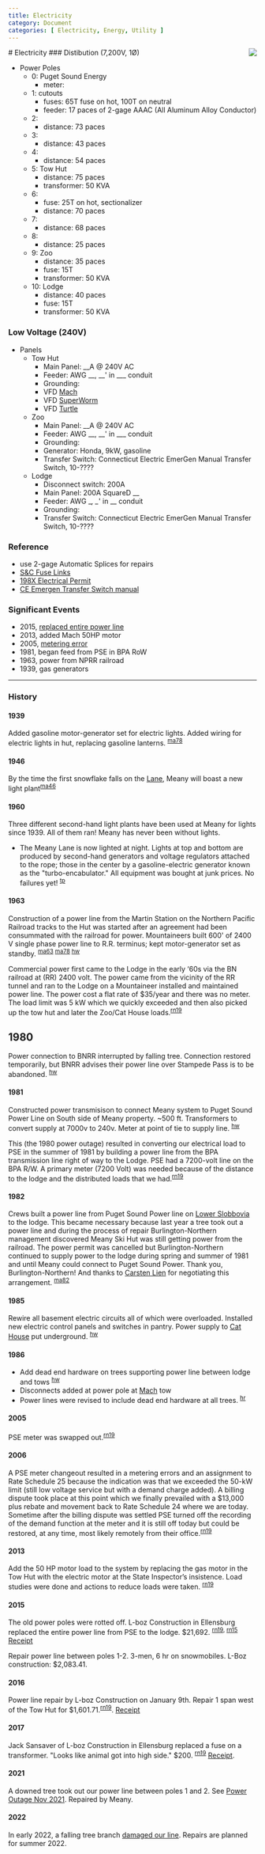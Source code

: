 ```yaml
---
title: Electricity
category: Document
categories: [ Electricity, Energy, Utility ]
---
```

<img src="2021-Electric-Distribution.png" align="right">
# Electricity
### Distibution (7,200V, 1Ø)

- Power Poles
    - 0: Puget Sound Energy 
        - meter: 
    - 1: cutouts
        - fuses: 65T fuse on hot, 100T on neutral
        - feeder: 17 paces of 2-gage AAAC (All Aluminum Alloy Conductor)
    - 2:
        - distance: 73 paces
    - 3:
        - distance: 43 paces
    - 4:
        - distance: 54 paces
    - 5: Tow Hut
        - distance: 75 paces
        - transformer: 50 KVA
    - 6:
        - fuse: 25T on hot, sectionalizer
        - distance: 70 paces
    - 7: 
        - distance: 68 paces
    - 8: 
        - distance: 25 paces
    - 9: Zoo
        - distance: 35 paces
        - fuse: 15T
        - transformer: 50 KVA
    - 10: Lodge
        - distance: 40 paces
        - fuse: 15T
        - transformer: 50 KVA

### Low Voltage (240V)

- Panels
    - Tow Hut
        - Main Panel: __A @ 240V AC
        - Feeder: AWG __, __' in ___ conduit
        - Grounding: 
        - VFD [Mach](/Mach)
        - VFD [SuperWorm](/SuperWorm)
        - VFD [Turtle](/Turtle)
    - Zoo
        - Main Panel: __A @ 240V AC
        - Feeder: AWG __, __' in ___ conduit
        - Grounding: 
        - Generator: Honda, 9kW, gasoline
        - Transfer Switch: Connecticut Electric EmerGen Manual Transfer Switch, 10-????
    - Lodge
        - Disconnect switch: 200A
        - Main Panel: 200A SquareD \__
        - Feeder: AWG \__, \__' in \__ conduit
        - Grounding: 
        - Transfer Switch: Connecticut Electric EmerGen Manual Transfer Switch, 10-????


### Reference

- use 2-gage Automatic Splices for repairs
- [S&C Fuse Links](https://raw.githubusercontent.com/MeanyLodge/meanylodge.github.com/assets/reference/2021-Fuse-Links.pdf)
- [198X Electrical Permit](https://raw.githubusercontent.com/MeanyLodge/meanylodge.github.com/assets/reference/198X-Electrical-Permit.pdf)
- [CE Emergen Transfer Switch manual](https://raw.githubusercontent.com/MeanyLodge/meanylodge.github.com/assets/reference/20XX-CE-Transfer-Switch-Manual.pdf)

### Significant Events

- 2015, [replaced entire power line](https://raw.githubusercontent.com/MeanyLodge/meanylodge.github.com/assets/reference/2015-Power-Line-Replacement.pdf)
- 2013, added Mach 50HP motor
- 2005, [metering error](https://raw.githubusercontent.com/MeanyLodge/meanylodge.github.com/assets/reference/2006-PSE-Meter-Error.pdf)
- 1981, began feed from PSE in BPA RoW
- 1963, power from NPRR railroad
- 1939, gas generators

---

### History

#### 1939

Added gasoline motor-generator set for electric lights. Added wiring for electric lights in hut, replacing gasoline lanterns. <sup>[ma78][]</sup>

#### 1946

By the time the first snowflake falls on the [Lane](/Run/Lane), Meany will boast a new light plant<sup>[ma46][]</sup>

#### 1960

Three different second-hand light plants have been used at Meany for lights since 1939. All of them ran! Meany has never been without lights.
- The Meany Lane is now lighted at night. Lights at top and bottom are produced by second-hand generators and voltage regulators attached to the rope; those in the center by a gasoline-electric generator known as the "turbo-encabulator." All equipment was bought at junk prices. No failures yet! <sup>[tp][]</sup>

#### 1963

Construction of a power line from the Martin Station on the Northern Pacific Railroad tracks to the Hut was started after an agreement had been consummated with the railroad for power. Mountaineers built 600' of 2400 V single phase power line to R.R. terminus; kept motor-generator set as standby. <sup>[ma63][] [ma78][] [hw][]</sup>

Commercial power first came to the Lodge in the early ‘60s via the BN railroad at (RR) 2400 volt.  The power came from the vicinity of the RR tunnel and ran to the Lodge on a Mountaineer installed and maintained power line. The power cost a flat rate of $35/year and there was no meter. The load limit was 5 kW which we quickly exceeded and then also picked up the tow hut and later the Zoo/Cat House loads.<sup>[rn19][]</sup>

## 1980

Power connection to BNRR interrupted by falling tree. Connection restored temporarily, but BNRR advises their power line over Stampede Pass is to be abandoned. <sup>[hw][]</sup>

#### 1981

Constructed power transmisison to connect Meany system to Puget Sound Power Line on South side of Meany property. \~500 ft. Transformers to convert supply at 7000v to 240v. Meter at point of tie to supply line. <sup>[hw][]</sup>

This (the 1980 power outage) resulted in converting our electrical load to PSE in the summer of 1981 by building a power line from the BPA transmission line right of way to the Lodge. PSE had a 7200-volt line on the BPA R/W. A primary meter (7200 Volt) was needed because of the distance to the lodge and the distributed loads that we had.<sup>[rn19][]</sup>

#### 1982

Crews built a power line from Puget Sound Power line on [Lower Slobbovia](/Run/Lower-Slobbovia) to the lodge. This became necessary because last year a tree took out a power line and during the process of repair Burlington-Northern management discovered Meany Ski Hut was still getting power from the railroad. The power permit was cancelled but Burlington-Northern continued to supply power to the lodge during spring and summer of 1981 and until Meany could connect to Puget Sound Power. Thank you, Burlington-Northern! And thanks to [Carsten Lien](/Person/Carsten-Lien) for negotiating this arrangement. <sup>[ma82][]</sup>

#### 1985

Rewire all basement electric circuits all of which were overloaded. Installed new electric control panels and switches in pantry. Power supply to [Cat House](/Building/Cat-House) put underground. <sup>[hw][]</sup>

#### 1986

- Add dead end hardware on trees supporting power line between lodge and tows <sup>[hw][]</sup>
- Disconnects added at power pole at [Mach](/Mach) tow
- Power lines were revised to include dead end hardware at all trees. <sup>[hr][]</sup>


#### 2005

PSE meter was swapped out.<sup>[rn19][]</sup>


#### 2006

A PSE meter changeout resulted in a metering errors and an assignment to Rate Schedule 25 because the indication was that we exceeded the 50-kW limit (still low voltage service but with a demand charge added). A billing dispute took place at this point which we finally prevailed with a $13,000 plus rebate and movement back to Rate Schedule 24 where we are today.  Sometime after the billing dispute was settled PSE turned off the recording of the demand function at the meter and it is still off today but could be restored, at any time, most likely remotely from their office.<sup>[rn19][]</sup>


#### 2013

Add the 50 HP motor load to the system by replacing the gas motor in the Tow Hut with the electric motor at the State Inspector’s insistence.  Load studies were done and actions to reduce loads were taken. <sup>[rn19][]</sup>


#### 2015

The old power poles were rotted off. L-boz Construction in Ellensburg replaced the entire power line from PSE to the lodge. $21,692. <sup>[rn19][], [rn15][] </sup> [Receipt](https://raw.githubusercontent.com/MeanyLodge/meanylodge.github.com/assets/reference/2015-LBoz-Power-Line.pdf)

Repair power line between poles 1-2. 3-men, 6 hr on snowmobiles. L-Boz construction: $2,083.41.


#### 2016

Power line repair by L-boz Construction on January 9th. Repair 1 span west of the Tow Hut for $1,601.71.<sup>[rn19][]</sup>. [Receipt](https://raw.githubusercontent.com/MeanyLodge/meanylodge.github.com/assets/reference/2016-LBoz-Receipt.pdf)


#### 2017

Jack Sansaver of L-boz Construction in Ellensburg replaced a fuse on a transformer. "Looks like animal got into high side." $200. <sup>[rn19][]</sup> [Receipt](https://raw.githubusercontent.com/MeanyLodge/meanylodge.github.com/assets/reference/2017-Sansaver-Receipt.pdf).


#### 2021

A downed tree took out our power line between poles 1 and 2. See [Power Outage Nov 2021](https://github.com/MeanyLodge/Committee/issues/18). Repaired by Meany.

#### 2022

In early 2022, a falling tree branch [damaged our line](https://github.com/MeanyLodge/Committee/issues/20). Repairs are planned for summer 2022.



[hr]: /History/Reports "Meany History Reports, by Idona Kellogg"
[hw]: /History/Walt "Meany History, by Walt Little"
[ma46]: /Mountaineer-Annual#1946
[ma63]: /Mountaineer-Annual#1963
[ma78]: /Mountaineer-Annual#1978
[ma82]: /Mountaineer-Annual#1982
[rn15]: https://raw.githubusercontent.com/MeanyLodge/meanylodge.github.com/assets/reference/2015-Power-Line-Replacement.pdf
[rn19]: /Person/Ray-Nelson/Electrical-Power-System
[tp]: /Machine/Tomcat/Petition
